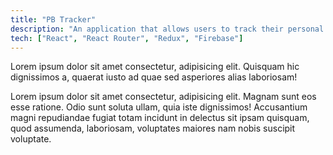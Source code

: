 ```yaml
---
title: "PB Tracker"
description: "An application that allows users to track their personal best gym lifts on a visual graph"
tech: ["React", "React Router", "Redux", "Firebase"]
---
```


Lorem ipsum dolor sit amet consectetur, adipisicing elit. Quisquam hic dignissimos a, quaerat iusto ad quae sed asperiores alias laboriosam!

Lorem ipsum dolor sit amet consectetur, adipisicing elit. Magnam sunt eos esse ratione. Odio sunt soluta ullam, quia iste dignissimos! Accusantium magni repudiandae fugiat totam incidunt in delectus sit ipsam quisquam, quod assumenda, laboriosam, voluptates maiores nam nobis suscipit voluptate.
